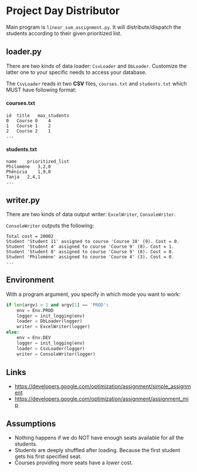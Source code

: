 # Project Day Distributor

Main program is `linear_sum_assignment.py`. It will distribute/dispatch the students according
to their given prioritized list.

## loader.py

There are two kinds of data loader: `CsvLoader` and `DbLoader`. Customize the latter
one to your specific needs to access your database.

The `CsvLoader` reads in two **CSV** files, `courses.txt` and `students.txt`
which MUST have following format:

#### courses.txt
```
id	title	max_students
0	Course 0	4
1	Course 1	2
2	Course 2	1
...
```

#### students.txt
```
name	prioritized_list
Philomène	3,2,0
Phénicia	1,9,0
Tanja	2,4,1
...
```

## writer.py

There are two kinds of data output writer: `ExcelWriter`, `ConsoleWriter`.

`ConsoleWriter` outputs the following:
```
Total cost = 20002
Student 'Student 11' assigned to course 'Course 10' (9). Cost = 0.
Student 'Student 4' assigned to course 'Course 9' (8). Cost = 1.
Student 'Student 8' assigned to course 'Course 9' (8). Cost = 0.
Student 'Philomène' assigned to course 'Course 4' (3). Cost = 0.
...
```

## Environment

With a program argument, you specify in which mode you want to work:

```python
if len(argv) > 1 and argv[1] == 'PROD':
    env = Env.PROD
    logger = init_logging(env)
    loader = DbLoader(logger)
    writer = ExcelWriter(logger)
else:
    env = Env.DEV
    logger = init_logging(env)
    loader = CsvLoader(logger)
    writer = ConsoleWriter(logger)

```

## Links

- https://developers.google.com/optimization/assignment/simple_assignment
- https://developers.google.com/optimization/assignment/assignment_mip

## Assumptions

- Nothing happens if we do NOT have enough seats available for all the students.
- Students are deeply shuffled after loading. Because the first student gets
his first specified seat.
- Courses providing more seats have a _lower_ cost.